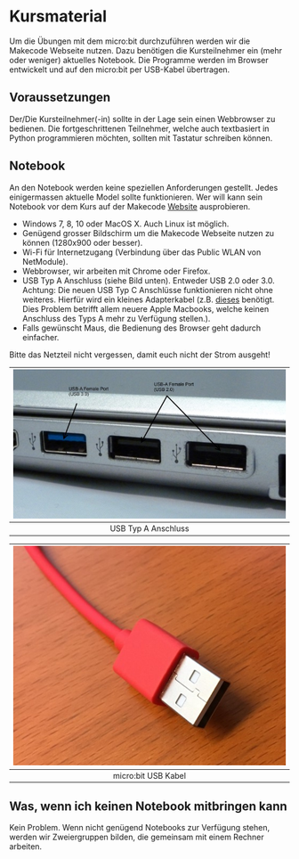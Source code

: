 # Kursmaterial

Um die Übungen mit dem micro:bit durchzuführen werden wir die Makecode Webseite nutzen. Dazu benötigen die Kursteilnehmer ein (mehr oder weniger) aktuelles Notebook. Die Programme werden im Browser entwickelt und auf den micro:bit per USB-Kabel übertragen.


## Voraussetzungen

Der/Die Kursteilnehmer(-in) sollte in der Lage sein einen Webbrowser zu bedienen. Die fortgeschrittenen Teilnehmer, welche auch textbasiert in Python programmieren möchten, sollten mit Tastatur schreiben können.


## Notebook

An den Notebook werden keine speziellen Anforderungen gestellt. Jedes einigermassen aktuelle Model sollte funktionieren. Wer will kann sein Notebook vor dem Kurs auf der Makecode [Website](https://makecode.microbit.org/#editor) ausprobieren.


*   Windows 7, 8, 10 oder MacOS X. Auch Linux ist möglich.
*   Genügend grosser Bildschirm um die Makecode Webseite nutzen zu können (1280x900 oder besser).
*   Wi-Fi für Internetzugang (Verbindung über das Public WLAN von NetModule).
*   Webbrowser, wir arbeiten mit Chrome oder Firefox.
*   USB Typ A Anschluss (siehe Bild unten). Entweder USB 2.0 oder 3.0. Achtung: Die neuen USB Typ C Anschlüsse funktionieren nicht ohne weiteres. Hierfür wird ein kleines Adapterkabel (z.B. [dieses](https://www.apple.com/ch-de/shop/product/MJ1M2ZM/A/usb%E2%80%91c-auf-usb-adapter) benötigt. Dies Problem betrifft allem neuere Apple Macbooks, welche keinen Anschluss des Typs A mehr zu Verfügung stellen.).
*   Falls gewünscht Maus, die Bedienung des Browser geht dadurch einfacher.

Bitte das Netzteil nicht vergessen, damit euch nicht der Strom ausgeht!


| ![USB Type A](usb_a.jpg) |
| :--: | 
|USB Typ A Anschluss|

| ![micro:bit USB Kabel](usb_cable.jpg) |
| :-: | 
| micro:bit USB Kabel |


## Was, wenn ich keinen Notebook mitbringen kann

Kein Problem. Wenn nicht genügend Notebooks zur Verfügung stehen, werden wir Zweiergruppen bilden, die gemeinsam mit einem Rechner arbeiten.

